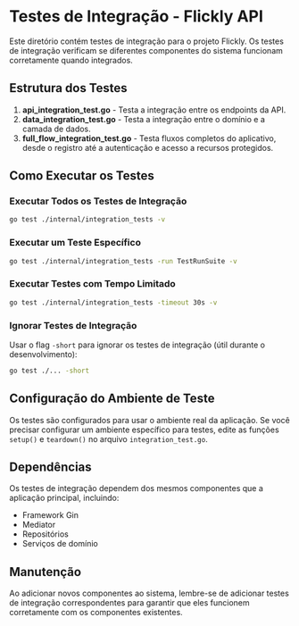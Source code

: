 # Testes de Integração - Flickly API

Este diretório contém testes de integração para o projeto Flickly. Os testes de integração verificam se diferentes componentes do sistema funcionam corretamente quando integrados.

## Estrutura dos Testes

1. **api_integration_test.go** - Testa a integração entre os endpoints da API.
2. **data_integration_test.go** - Testa a integração entre o domínio e a camada de dados.
3. **full_flow_integration_test.go** - Testa fluxos completos do aplicativo, desde o registro até a autenticação e acesso a recursos protegidos.

## Como Executar os Testes

### Executar Todos os Testes de Integração

```bash
go test ./internal/integration_tests -v
```

### Executar um Teste Específico

```bash
go test ./internal/integration_tests -run TestRunSuite -v
```

### Executar Testes com Tempo Limitado

```bash
go test ./internal/integration_tests -timeout 30s -v
```

### Ignorar Testes de Integração

Usar o flag `-short` para ignorar os testes de integração (útil durante o desenvolvimento):

```bash
go test ./... -short
```

## Configuração do Ambiente de Teste

Os testes são configurados para usar o ambiente real da aplicação. Se você precisar configurar um ambiente específico para testes, edite as funções `setup()` e `teardown()` no arquivo `integration_test.go`.

## Dependências

Os testes de integração dependem dos mesmos componentes que a aplicação principal, incluindo:

- Framework Gin
- Mediator
- Repositórios
- Serviços de domínio

## Manutenção

Ao adicionar novos componentes ao sistema, lembre-se de adicionar testes de integração correspondentes para garantir que eles funcionem corretamente com os componentes existentes. 